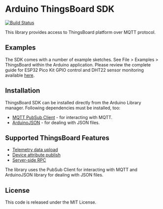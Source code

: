 # Arduino ThingsBoard SDK 

[![Build Status](https://travis-ci.org/thingsboard/ThingsBoard-Arduino-MQTT-SDK.svg?branch=master)](https://travis-ci.org/thingsboard/ThingsBoard-Arduino-MQTT-SDK)

This library provides access to ThingsBoard platform over MQTT protocol.

## Examples

The SDK comes with a number of example sketches. See File > Examples > ThingsBoard within the Arduino application.
Please review the complete guide for ESP32 Pico Kit GPIO control and DHT22 sensor monitoring available [here](  https://thingsboard.io/docs/samples/esp32/gpio-control-pico-kit-dht22-sensor/).

## Installation

ThingsBoard SDK can be installed directly from the Arduino Library manager. 
Following dependencies must be installed, too:

 - [MQTT PubSub Client](https://github.com/knolleary/pubsubclient) - for interacting with MQTT.
 - [ArduinoJSON](https://github.com/bblanchon/ArduinoJson) - for dealing with JSON files.

## Supported ThingsBoard Features

 - [Telemetry data upload](https://thingsboard.io/docs/reference/mqtt-api/#telemetry-upload-api)
 - [Device attribute publish](https://thingsboard.io/docs/reference/mqtt-api/#publish-attribute-update-to-the-server)
 - [Server-side RPC](https://thingsboard.io/docs/reference/mqtt-api/#server-side-rpc)


The library uses the PubSub Client for interacting with MQTT and ArduinoJSON library for 
dealing with JSON files.

## License

This code is released under the MIT License.
